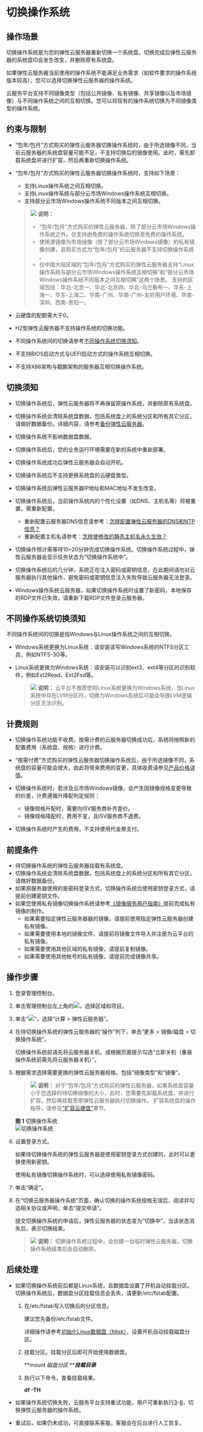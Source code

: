 # 切换操作系统<a name="ZH-CN_TOPIC_0031523135"></a>

## 操作场景<a name="section44633721195915"></a>

切换操作系统是为您的弹性云服务器重新切换一个系统盘。切换完成后弹性云服务器的系统盘ID会发生改变，并删除原有系统盘。

如果弹性云服务器当前使用的操作系统不能满足业务需求（如软件要求的操作系统版本较高），您可以选择切换弹性云服务器的操作系统。

云服务平台支持不同镜像类型（包括公共镜像、私有镜像、共享镜像以及市场镜像）与不同操作系统之间的互相切换。您可以将现有的操作系统切换为不同镜像类型的操作系统。

## 约束与限制<a name="section21723173114530"></a>

-   “包年/包月”方式购买的弹性云服务器切换操作系统时，由于所选镜像不同，当前云服务器的系统盘容量可能不足，不支持切换后的镜像使用。此时，需先卸载系统盘并进行扩容，然后再重新切换操作系统。
-   “包年/包月”方式购买的弹性云服务器切换操作系统时，支持如下场景：

    -   支持Linux操作系统之间互相切换。
    -   支持Linux操作系统与部分云市场Windows操作系统互相切换。
    -   支持部分云市场Windows操作系统不同版本之间互相切换。

    >![](public_sys-resources/icon-note.gif) **说明：** 
    >-   “包年/包月”方式购买的弹性云服务器，除了部分云市场Windows操作系统之外，仅支持由免费的操作系统切换至免费的操作系统。
    >-   使用源镜像为市场镜像（除了部分云市场Windows镜像）的私有镜像创建，且购买方式为“包年/包月”的云服务器不支持切换操作系统 。
    >-   仅中国大陆区域的“包年/包月”方式购买的弹性云服务器支持“Linux操作系统与部分云市场Windows操作系统互相切换”和“部分云市场Windows操作系统不同版本之间互相切换”这两个场景。
    >    支持的区域包括：华北-北京一、华北-北京四、华北-乌兰察布一、华东-上海一、华东-上海二、华南-广州、华南-广州-友好用户环境、华南-深圳、西南-贵阳一。

-   云硬盘的配额需大于0。
-   H2型弹性云服务器不支持操作系统的切换功能。
-   不同操作系统间的切换请参考[不同操作系统切换须知](#section1852122261012)。
-   不支持BIOS启动方式与UEFI启动方式的操作系统互相切换。
-   不支持X86架构与鲲鹏架构的服务器互相切换操作系统。

## 切换须知<a name="section34193483165818"></a>

-   切换操作系统后，弹性云服务器将不再保留原操作系统，并删除原有系统盘。
-   切换操作系统会清除系统盘数据，包括系统盘上的系统分区和所有其它分区，请做好数据备份。详细内容，请参考[备份弹性云服务器](https://support.huaweicloud.com/cbr/index.html)。
-   切换操作系统不影响数据盘数据。
-   切换操作系统后，您的业务运行环境需要在新的系统中重新部署。
-   切换操作系统成功后弹性云服务器会自动开机。
-   切换操作系统后不支持更换系统盘的云硬盘类型。
-   切换操作系统后弹性云服务器IP地址和MAC地址不发生改变。
-   切换操作系统后，当前操作系统内的个性化设置（如DNS、主机名等）将被重置，需重新配置。
    -   重新配置云服务器DNS信息请参考：[怎样配置弹性云服务器的DNS和NTP信息？](https://support.huaweicloud.com/ecs_faq/zh-cn_topic_0074825901.html)
    -   重新配置主机名请参考：[怎样使修改的静态主机名永久生效？](https://support.huaweicloud.com/ecs_faq/zh-cn_topic_0050735736.html)

-   切换操作预计需等待10\~20分钟完成切换操作系统。切换操作系统过程中，弹性云服务器会显示任务状态为“切换操作系统中”。
-   切换操作系统后的几分钟，系统正在注入密码或密钥信息，在此期间请勿对云服务器执行其他操作，避免密码或密钥信息注入失败导致云服务器无法登录。

-   Windows操作系统云服务器，如果切换操作系统时设置了新密码，本地保存的RDP文件已失效，请重新下载RDP文件登录云服务器。

## 不同操作系统切换须知<a name="section1852122261012"></a>

不同操作系统间的切换是指Windows与Linux操作系统之间的互相切换。

-   Windows系统更换为Linux系统：请安装读写Windows系统的NTFS分区工具，例如NTFS-3G等。
-   Linux系统更换为Windows系统：请安装可以识别ext3、ext4等分区的识别软件，例如Ext2Read、Ext2Fsd等。

    >![](public_sys-resources/icon-note.gif) **说明：** 
    >云平台不推荐您将Linux系统更换为Windows系统，当Linux系统中存在LVM分区时，切换为Windows系统后可能会导致LVM逻辑分区无法识别。


## 计费规则<a name="section1338042418274"></a>

-   切换操作系统功能不收费。按需计费的云服务器切换成功后，系统将按照新的配置费用（系统盘、规格）进行计费。
-   “按需付费”方式购买的弹性云服务器切换操作系统后，由于所选镜像不同，系统盘的容量可能会增大，由此将带来费用的变更，具体收费请参见[产品价格详情](https://support.huaweicloud.com/pro_price/index.html)。
-   切换操作系统时，若涉及云市场Windows镜像，会产生因镜像规格变更导致的价差，计费遵循升降配判定规则：
    -   镜像规格升配时，需要向ISV服务商补齐差价。
    -   镜像规格降配时，费用不变，且ISV服务商不退费。

-   切换操作系统时产生的费用，不支持使用代金劵支付。

## 前提条件<a name="section10065433195938"></a>

-   待切换操作系统的弹性云服务器挂载有系统盘。
-   切换操作系统会清除系统盘数据，包括系统盘上的系统分区和所有其它分区，请做好数据备份。
-   如果原服务器使用的是密码登录方式，切换操作系统后使用密钥登录方式，请提前创建密钥文件。
-   如果您使用私有镜像切换操作系统请参考[《镜像服务用户指南》](https://support.huaweicloud.com/usermanual-ims/zh-cn_topic_0013901628.html)提前完成私有镜像的制作。
    -   如果需要指定弹性云服务器器的镜像，请提前使用指定弹性云服务器创建私有镜像。
    -   如果需要使用本地的镜像文件，请提前将镜像文件导入并注册为云平台的私有镜像。
    -   如果需要使用其他区域的私有镜像，请提前复制镜像。
    -   如果需要使用其他帐号的私有镜像，请提前完成镜像共享。


## 操作步骤<a name="section208284422018"></a>

1.  登录管理控制台。
2.  单击管理控制台左上角的![](figures/icon-region.png)，选择区域和项目。
3.  <a name="zh-cn_topic_0031523135_zh-cn_topic_0024911405_li45082966143628"></a>单击“![](figures/service-list.jpg)”，选择“计算 \> 弹性云服务器”。
4.  在待切换操作系统的弹性云服务器的“操作”列下，单击“更多 \> 镜像/磁盘 \> 切换操作系统”。

    切换操作系统前请先将云服务器关机，或根据页面提示勾选“立即关机（重装操作系统前需先将云服务器关机）”。

5.  根据需求选择需要更换的弹性云服务器规格，包括“镜像类型”和“镜像”。

    >![](public_sys-resources/icon-note.gif) **说明：** 
    >对于“包年/包月”方式购买的弹性云服务器，如果系统盘容量小于您选择的待切换镜像的大小，此时，您需要先卸载系统盘，并进行扩容，然后再挂载至原弹性云服务器执行切换操作。
    >扩容系统盘的操作指导，请参见[“扩容云硬盘”](https://support.huaweicloud.com/usermanual-evs/evs_01_0006.html)章节。

    **图 1**  切换操作系统<a name="fig109191710155311"></a>  
    ![](figures/切换操作系统.png "切换操作系统")

6.  设置登录方式。

    如果待切换操作系统的弹性云服务器是使用密钥登录方式创建的，此时可以更换使用新密钥。

    使用私有镜像切换操作系统时，可以选择使用私有镜像密码。

7.  单击“确定”。
8.  <a name="zh-cn_topic_0031523135_zh-cn_topic_0024911405_li45992498111556"></a>在“切换云服务器操作系统”页面，确认切换的操作系统规格无误后，阅读并勾选相关协议或声明，单击“提交申请”。

    提交切换操作系统的申请后，弹性云服务器的状态变为“切换中”，当该状态消失后，表示切换结束。

    >![](public_sys-resources/icon-note.gif) **说明：** 
    >切换操作系统过程中，会创建一台临时弹性云服务器，切换操作系统结束后会自动删除。


## 后续处理<a name="section6296573110114"></a>

-   如果切换操作系统前后都是Linux系统，且数据盘设置了开机自动挂载分区。切换操作系统后，数据盘分区挂载信息会丢失，请更新/etc/fstab配置。
    1.  在/etc/fstab写入切换后的分区信息。

        建议您先备份/etc/fstab文件。

        详细操作请参考[初始化Linux数据盘（fdisk）](https://support.huaweicloud.com/qs-evs/evs_01_0033.html)，设置开机自动挂载磁盘分区。

    2.  挂载分区。挂载分区后即可开始使用数据盘。

        **mount  _磁盘分区_ **_**挂载目录**_

    3.  执行以下命令，查看挂载结果。

        **df -TH**


-   如果操作系统切换失败，云服务平台支持重试功能，用户可重新执行[3](#zh-cn_topic_0031523135_zh-cn_topic_0024911405_li45082966143628)-[8](#zh-cn_topic_0031523135_zh-cn_topic_0024911405_li45992498111556)，切换弹性云服务器的操作系统。
-   重试后，如果仍未成功，可直接联系客服，客服会在后台进行人工恢复。

